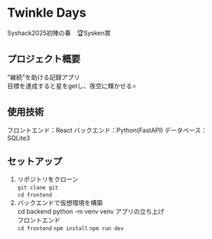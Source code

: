 # Twinkle Days
Syshack2025初陣の春　🏆Sysken賞
## プロジェクト概要
"継続"を助ける記録アプリ<br/>
目標を達成すると星をgetし、夜空に輝かせる⭐️
## 使用技術
フロントエンド：React
バックエンド：Python(FastAPI)
データベース：SQLite3
## セットアップ
1. リポジトリをクローン<br/>
`git clone git`<br/>
`cd frontend`
2. バックエンドで仮想環境を構築<br/>
cd backend
python -m venv venv
アプリの立ち上げ<br/>
フロントエンド<br/>
`cd frontend`
`npm install`
`npm run dev`
